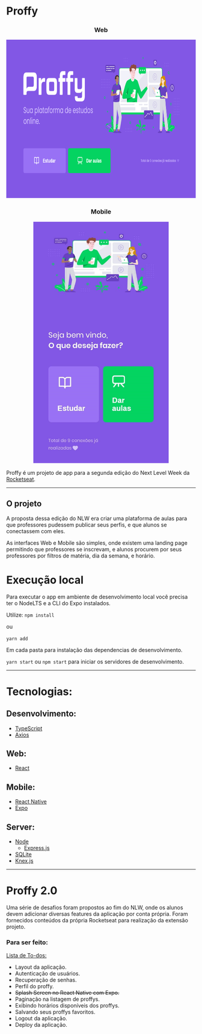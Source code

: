 # Proffy

<h3 align="center">Web</h3>
<p align="center">
  <img src='images/landingweb.png' width="800px" height="420px">
</p>

<h3 align="center">Mobile</h3>
<p align="center">
  <img src="images/landingmobile.png" width="360px" height="640px">
</p>

Proffy é um projeto de app para a segunda edição do Next Level Week da [Rocketseat](https://github.com/Rocketseat).

------------

## O projeto

A proposta dessa edição do NLW era criar uma plataforma de aulas para que professores pudessem publicar seus perfis, e que alunos se conectassem com eles.

As interfaces Web e Mobile são simples, onde existem uma landing page permitindo que professores se inscrevam, e alunos procurem por seus professores por filtros de matéria, dia da semana, e horário.

# Execução local

Para executar o app em ambiente de desenvolvimento local você precisa ter o NodeLTS e a CLI do Expo instalados.

Utilize:
`npm install`

ou

`yarn add`

Em cada pasta para instalação das dependencias de desenvolvimento.

`yarn start` ou `npm start` para iniciar os servidores de desenvolvimento.

------------

# Tecnologias:
## Desenvolvimento:
- [TypeScript](https://www.typescriptlang.org)
- [Axios](https://www.npmjs.com/package/axios)

## Web:
- [React](https://pt-br.reactjs.org)

## Mobile:
- [React Native](https://reactnative.dev)
- [Expo](https://expo.io/tools#cli)

## Server:
- [Node](https://nodejs.org/en/)
  - [Express.js](https://expressjs.com)
- [SQLite](https://www.npmjs.com/package/sqlite3)
- [Knex.js](http://knexjs.org)

------------

# Proffy 2.0
Uma série de desafios foram propostos ao fim do NLW, onde os alunos devem adicionar diversas features da aplicação por conta própria. 
Foram fornecidos conteúdos da própria Rocketseat para realização da extensão projeto.

### Para ser feito:

[Lista de To-dos:](https://www.notion.so/Vers-o-2-0-Proffy-eefca1b981694cd0a895613bc6235970)

- Layout da aplicação.
- Autenticação de usuários.
- Recuperação de senhas.
- Perfil do proffy.
- ~~Splash Screen no React Native com Expo.~~
- Paginação na listagem de proffys.
- Exibindo horários disponíveis dos proffys.
- Salvando seus proffys favoritos.
- Logout da aplicação.
- Deploy da aplicação.
